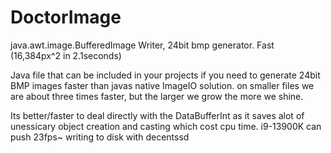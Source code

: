 # DoctorImage
java.awt.image.BufferedImage Writer, 24bit bmp generator. Fast (16,384px^2 in 2.1seconds)

Java file that can be included in your projects if you need to generate 24bit BMP images faster than javas native ImageIO solution. on smaller files we are about three times faster, but the larger we grow the more we shine.

Its better/faster to deal directly with the DataBufferInt as it saves alot of unessicary object creation and casting which cost cpu time.
i9-13900K can push 23fps~ writing to disk with decentssd
